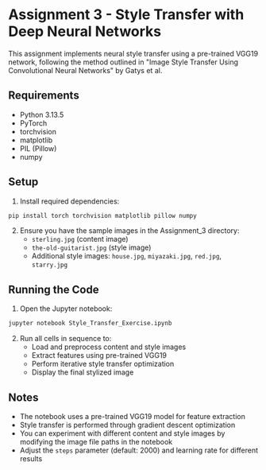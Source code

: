 # Assignment 3 - Style Transfer with Deep Neural Networks

This assignment implements neural style transfer using a pre-trained VGG19 network, following the method outlined in "Image Style Transfer Using Convolutional Neural Networks" by Gatys et al.

## Requirements

- Python 3.13.5
- PyTorch
- torchvision
- matplotlib
- PIL (Pillow)
- numpy

## Setup

1. Install required dependencies:
```bash
pip install torch torchvision matplotlib pillow numpy
```

2. Ensure you have the sample images in the Assignment_3 directory:
   - `sterling.jpg` (content image)
   - `the-old-guitarist.jpg` (style image)
   - Additional style images: `house.jpg`, `miyazaki.jpg`, `red.jpg`, `starry.jpg`

## Running the Code

1. Open the Jupyter notebook:
```bash
jupyter notebook Style_Transfer_Exercise.ipynb
```

2. Run all cells in sequence to:
   - Load and preprocess content and style images
   - Extract features using pre-trained VGG19
   - Perform iterative style transfer optimization
   - Display the final stylized image

## Notes

- The notebook uses a pre-trained VGG19 model for feature extraction
- Style transfer is performed through gradient descent optimization
- You can experiment with different content and style images by modifying the image file paths in the notebook
- Adjust the `steps` parameter (default: 2000) and learning rate for different results